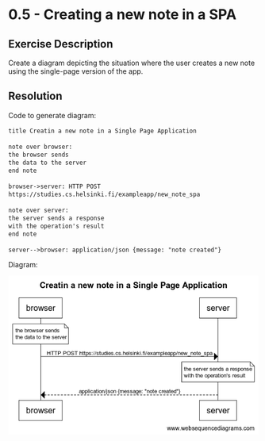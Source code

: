# 0.5 - Creating a new note in a SPA

## Exercise Description

Create a diagram depicting the situation where the user creates a new note using the single-page version of the app.

## Resolution

Code to generate diagram:

```text
title Creatin a new note in a Single Page Application

note over browser:
the browser sends 
the data to the server
end note

browser->server: HTTP POST https://studies.cs.helsinki.fi/exampleapp/new_note_spa

note over server:
the server sends a response
with the operation's result
end note

server-->browser: application/json {message: "note created"}
```

Diagram:

![Creating a new note in a Single Page Application diagram](./img/creating_new_note_spa.png "Creating a new note in a Single Page Application diagram")
